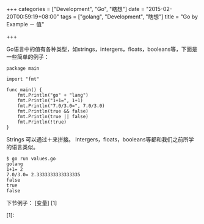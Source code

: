 +++
categories = ["Development", "Go", "瞎想"]
date = "2015-02-20T00:59:19+08:00"
tags = ["golang", "Development", "瞎想"]
title = "Go by Example － 值"

+++

Go语言中的值有各种类型，如strings，intergers，floats，booleans等，下面是一些简单的例子：
```
package main

import "fmt"

func main() {
    fmt.Println("go" + "lang")
    fmt.Println("1+1=", 1+1)
    fmt.Println("7.0/3.0=", 7.0/3.0)
    fmt.Println(true && false)
    fmt.Println(true || false)
    fmt.Println(!true)
}
```
<!--more-->
Strings 可以通过＋来拼接。
Intergers，floats，booleans等都和我们之前所学的语言类似。
```
$ go run values.go 
golang
1+1= 2
7.0/3.0= 2.3333333333333335
false
true
false
```

下节例子： [变量] [1]

[1]: 
